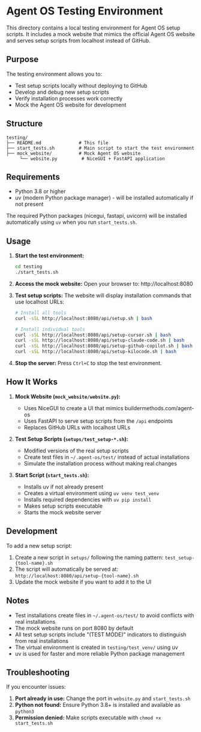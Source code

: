 # Agent OS Testing Environment

This directory contains a local testing environment for Agent OS setup scripts. It includes a mock website that mimics the official Agent OS website and serves setup scripts from localhost instead of GitHub.

## Purpose

The testing environment allows you to:
- Test setup scripts locally without deploying to GitHub
- Develop and debug new setup scripts
- Verify installation processes work correctly
- Mock the Agent OS website for development

## Structure

```
testing/
├── README.md              # This file
├── start_tests.sh         # Main script to start the test environment
├── mock_website/          # Mock Agent OS website
     └── website.py         # NiceGUI + FastAPI application
```

## Requirements

- Python 3.8 or higher
- uv (modern Python package manager) - will be installed automatically if not present

The required Python packages (nicegui, fastapi, uvicorn) will be installed automatically using `uv` when you run `start_tests.sh`.

## Usage

1. **Start the test environment:**
   ```bash
   cd testing
   ./start_tests.sh
   ```

2. **Access the mock website:**
   Open your browser to: http://localhost:8080

3. **Test setup scripts:**
   The website will display installation commands that use localhost URLs:
   ```bash
   # Install all tools
   curl -sSL http://localhost:8080/api/setup.sh | bash
   
   # Install individual tools
   curl -sSL http://localhost:8080/api/setup-cursor.sh | bash
   curl -sSL http://localhost:8080/api/setup-claude-code.sh | bash
   curl -sSL http://localhost:8080/api/setup-github-copilot.sh | bash
   curl -sSL http://localhost:8080/api/setup-kilocode.sh | bash
   ```

4. **Stop the server:**
   Press `Ctrl+C` to stop the test environment.

## How It Works

1. **Mock Website (`mock_website/website.py`):**
   - Uses NiceGUI to create a UI that mimics buildermethods.com/agent-os
   - Uses FastAPI to serve setup scripts from the `/api` endpoints
   - Replaces GitHub URLs with localhost URLs

2. **Test Setup Scripts (`setups/test_setup-*.sh`):**
   - Modified versions of the real setup scripts
   - Create test files in `~/.agent-os/test/` instead of actual installations
   - Simulate the installation process without making real changes

3. **Start Script (`start_tests.sh`):**
   - Installs uv if not already present
   - Creates a virtual environment using `uv venv test_venv`
   - Installs required dependencies with `uv pip install`
   - Makes setup scripts executable
   - Starts the mock website server

## Development

To add a new setup script:

1. Create a new script in `setups/` following the naming pattern: `test_setup-{tool-name}.sh`
2. The script will automatically be served at: `http://localhost:8080/api/setup-{tool-name}.sh`
3. Update the mock website if you want to add it to the UI

## Notes

- Test installations create files in `~/.agent-os/test/` to avoid conflicts with real installations
- The mock website runs on port 8080 by default
- All test setup scripts include "(TEST MODE)" indicators to distinguish from real installations
- The virtual environment is created in `testing/test_venv/` using uv
- uv is used for faster and more reliable Python package management

## Troubleshooting

If you encounter issues:

1. **Port already in use:** Change the port in `website.py` and `start_tests.sh`
2. **Python not found:** Ensure Python 3.8+ is installed and available as `python3`
3. **Permission denied:** Make scripts executable with `chmod +x start_tests.sh`